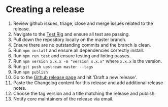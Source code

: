 # Creating a release

1.  Review github issues, triage, close and merge issues related to the release.
2.  Navigate to the [Test Rig][Test] and ensure all test are passing.
3.  Pull down the repository locally on the master branch.
4.  Ensure there are no outstanding commits and the branch is clean.
5.  Run `npm install` and ensure all dependencies correctly install.
6.  Run `npm run test` and ensure testing and linting passes.
7.  Run `npm version x.x.x -m "version x.x.x"` where `x.x.x` is the version.
8.  Run `git push upstream master --tags`
9. Run `npm publish`
10. Go to the [Github release page][Releases] and hit 'Draft a new release'.
11. Paste the Changelog content for this release and add additional release notes.
12. Choose the tag version and a title matching the release and publish.
13. Notify core maintainers of the release via email.

[Test]: https://travis-ci.org/nearform/labs-authorization
[Releases]: https://github.com/nearform/labs-authorization/releases
